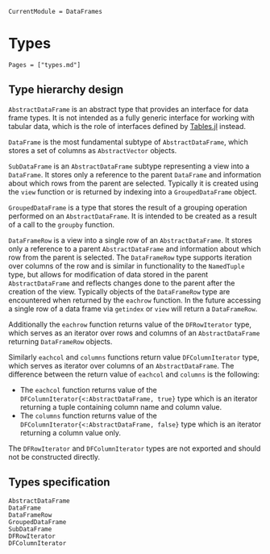
```@meta
CurrentModule = DataFrames
```

# Types

```@index
Pages = ["types.md"]
```

## Type hierarchy design

`AbstractDataFrame` is an abstract type that provides an interface for data frame types.
It is not intended as a fully generic interface for working with tabular data, which is the role of
interfaces defined by [Tables.jl](https://github.com/JuliaData/Tables.jl/) instead.

`DataFrame` is the most fundamental subtype of `AbstractDataFrame`, which stores a set of columns
as `AbstractVector` objects.

`SubDataFrame` is an `AbstractDataFrame` subtype representing a view into a `DataFrame`.
It stores only a reference to the parent `DataFrame` and information about which rows from the parent are selected.
Typically it is created using the `view` function or is returned by indexing into a `GroupedDataFrame` object.

`GroupedDataFrame` is a type that stores the result of a  grouping operation performed on an `AbstractDataFrame`.
It is intended to be created as a result of a call to the `groupby` function.

`DataFrameRow` is a view into a single row of an `AbstractDataFrame`. It stores only a reference
to a parent `AbstractDataFrame` and information about which row from the parent is selected.
The `DataFrameRow` type supports iteration over columns of the row and is similar in functionality to
the `NamedTuple` type, but allows for modification of data stored in the parent `AbstractDataFrame`
and reflects changes done to the parent after the creation of the view.
Typically objects of the `DataFrameRow` type are encountered when returned by the `eachrow` function.
In the future accessing a single row of a data frame via `getindex` or `view` will return a `DataFrameRow`.

Additionally the `eachrow` function returns value of the `DFRowIterator` type, which
serves as an iterator over rows and columns of an `AbstractDataFrame` returning `DataFrameRow` objects.

Similarly `eachcol` and `columns` functions return value `DFColumnIterator` type, which
serves as iterator over columns of an `AbstractDataFrame`.
The difference between the return value of `eachcol` and `columns` is the following:

* The `eachcol` function returns value of the `DFColumnIterator{<:AbstractDataFrame, true}` type which is an
  iterator returning a tuple containing column name and column value.
* The `columns` function returns value of the `DFColumnIterator{<:AbstractDataFrame, false}` type which is an
  iterator returning a column value only.

The `DFRowIterator` and `DFColumnIterator` types are not exported and should not be constructed directly.

## Types specification

```@docs
AbstractDataFrame
DataFrame
DataFrameRow
GroupedDataFrame
SubDataFrame
DFRowIterator
DFColumnIterator
```
